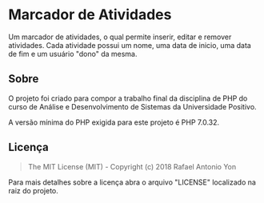 # Marcador de Atividades
Um marcador de atividades, o qual permite inserir, editar e remover atividades. Cada atividade possui um nome, uma data de inicio, uma data de fim e um usuário "dono" da mesma.

## Sobre
O projeto foi criado para compor a trabalho final da disciplina de PHP do curso de Análise e Desenvolvimento de Sistemas da Universidade Positivo.

A versão mínima do PHP exigida para este projeto é PHP 7.0.32.

## Licença
> The MIT License (MIT) - Copyright (c) 2018 Rafael Antonio Yon

Para mais detalhes sobre a licença abra o arquivo "LICENSE" localizado na raiz do projeto.
